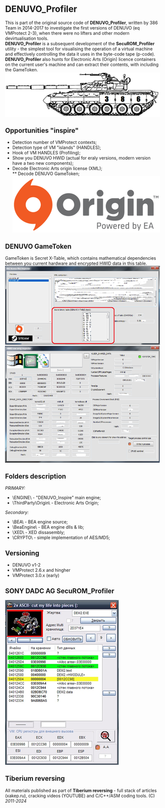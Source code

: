 # DENUVO_Profiler
This is part of the original source code of **DENUVO_Profiler**, written by 386 Team in 2014-2017 to investigate the first versions of DENUVO (eq VMProtect 2-3), when there were no lifters and other modern devirtualisation tools.  
**DENUVO_Profiler** is a subsequent development of the **SecuROM_Profiler** utility - the simplest tool for visualising the operation of a virtual machine and effectively controlling the data it uses in the byte-code tape (p-code).  
**DENUVO_Profiler** also hunts for Electronic Arts (Origin) licence containers on the current user's machine and can extract their contents, with including the GameToken.  
![TANK80](/~!IMG/t80.PNG)

## Opportunities "inspire"
* Detection number of VMProtect contexts;  
* Detection type of VM "islands" (HANDLES);  
* Hook of VM HANDLES (Profiling);  
* Show you DENUVO HWID (actual for eraly versions, modern version have a two new components);  
* Decode Electronic Arts origin license (XML);  
** Decode DENUVO GameToken;  
![DGTOKEN](/~!IMG/Origin.png)

## DENUVO GameToken
GameToken is Secret X-Table, which contains mathematical dependencies between you current hardware and encrypted HWID data in this table.  
![DGTOKEN](/~!IMG/DENUVO_GAMETOKEN.png)
![DHWID](/~!IMG/DENUVO_HWID.png)

## Folders description
*PRIMARY:*
* \ENGINE\ - "DENUVO_Inspire" main engine;  
* \ThirdParty\Origin\ - Electronic Arts Origin;  

*Secondary:*
* \BEA\ - BEA engine source;  
* \BeaEngine\ - BEA engine dlls & lib;  
* \XED\ - XED dissasembly;  
* \CRYPTO\ - simple implementation of AES/MD5;  


## Versioning
* DENUVO v1-2  
* VMProtect 2.6.x and hingher  
* VMProtect 3.0.x (early)  

## SONY DADC AG SecuROM_Profiler
![SPR](/~!IMG/SecuROM_Profiler.jpg)

## Tiberium reversing
All materials published as part of **Tiberium reversing** - full stack of articles (xakep.ru), cracking videos (YOUTUBE) and C/C++/ASM coding tools. 
(C) *2011-2024*


